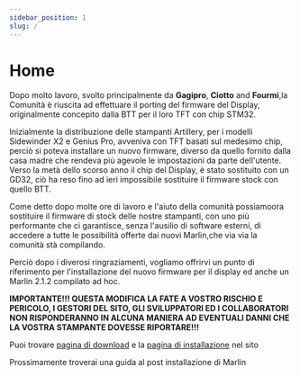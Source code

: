 ```yaml
---
sidebar_position: 1
slug: /
---
```


# Home

Dopo molto lavoro, svolto principalmente da **Gagipro**, **Ciotto** and **Fourmi**,la Comunità è riuscita ad effettuare il porting del firmware del Display, originalmente concepito dalla BTT per il loro TFT con chip STM32.

Inizialmente la distribuzione delle stampanti Artillery, per i modelli Sidewinder X2 e Genius Pro, avveniva con TFT basati sul medesimo chip, perciò si poteva installare un nuovo firmware, diverso da quello fornito dalla casa madre che rendeva più agevole le impostazioni da parte dell'utente. Verso la metà dello scorso anno il chip del Display, è stato sostituito con un GD32, ciò ha reso fino ad ieri impossibile sostituire il firmware stock con quello BTT.

Come detto dopo molte ore di lavoro e l'aiuto della comunità possiamoora sostituire il firmware di stock delle nostre stampanti, con uno più performante che ci garantisce, senza l'ausilio di software esterni, di accedere a tutte le possibilità offerte dai nuovi Marlin,che via via la comunità stà compilando.

Perciò dopo i diverosi ringraziamenti, vogliamo offrirvi un punto di riferimento per l'installazione del nuovo firmware per il display ed anche un Marlin 2.1.2 compilato ad hoc.

**IMPORTANTE!!! QUESTA MODIFICA LA FATE A VOSTRO RISCHIO E PERICOLO, I GESTORI DEL SITO, GLI SVILUPPATORI ED I COLLABORATORI NON RISPONDERANNO IN ALCUNA MANIERA AD EVENTUALI DANNI CHE LA VOSTRA STAMPANTE DOVESSE RIPORTARE!!!**


Puoi trovare [pagina di download](./downloads) e la  [pagina di installazione](./installation) nel sito

Prossimamente troverai una guida al post installazione di Marlin
